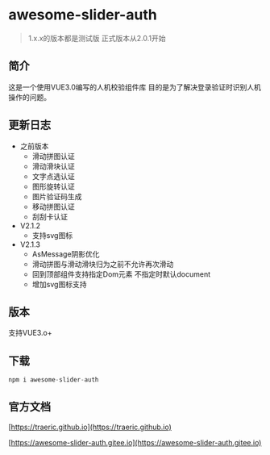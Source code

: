 # awesome-slider-auth

> 1.x.x的版本都是测试版 正式版本从2.0.1开始

## 简介
这是一个使用VUE3.0编写的人机校验组件库 目的是为了解决登录验证时识别人机操作的问题。
## 更新日志
* 之前版本
    * 滑动拼图认证
    * 滑动滑块认证
    * 文字点选认证
    * 图形旋转认证
    * 图片验证码生成
    * 移动拼图认证
    * 刮刮卡认证
* V2.1.2
    * 支持svg图标
* V2.1.3
    * AsMessage阴影优化
    * 滑动拼图与滑动滑块归为之前不允许再次滑动
    * 回到顶部组件支持指定Dom元素 不指定时默认document
    * 增加svg图标支持
## 版本
支持VUE3.o+
## 下载
```javascript
npm i awesome-slider-auth
```
## 官方文档
[https://traeric.github.io](https://traeric.github.io)

[https://awesome-slider-auth.gitee.io](https://awesome-slider-auth.gitee.io)
